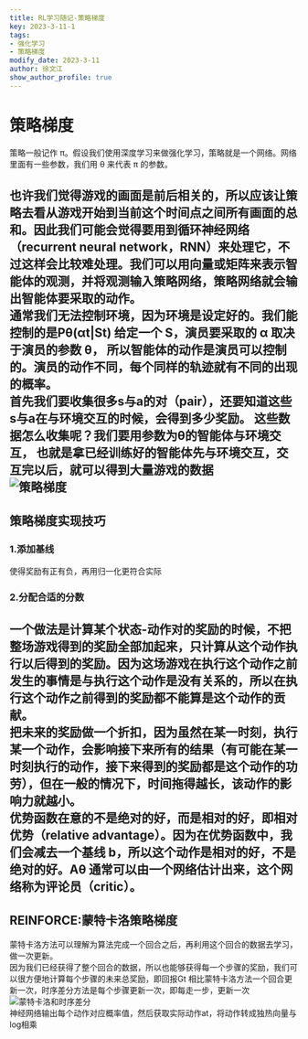 ```yaml
---
title: RL学习随记-策略梯度
key: 2023-3-11-1
tags: 
- 强化学习
- 策略梯度
modify_date: 2023-3-11
author: 徐文江
show_author_profile: true
---
```

# 策略梯度      
策略一般记作 π。假设我们使用深度学习来做强化学习，策略就是一个网络。网络里面有一些参数，我们用 θ 来代表 π 的参数。       
<!--more-->   
也许我们觉得游戏的画面是前后相关的，所以应该让策略去看从游戏开始到当前这个时间点之间所有画面的总和。因此我们可能会觉得要用到循环神经网络（recurrent neural network，RNN）来处理它，不过这样会比较难处理。我们可以用向量或矩阵来表示智能体的观测，并将观测输入策略网络，策略网络就会输出智能体要采取的动作。         
通常我们无法控制环境，因为环境是设定好的。我们能控制的是Pθ(αt|St) 给定一个 S，演员要采取的 α 取决于演员的参数 θ， 所以智能体的动作是演员可以控制的。演员的动作不同，每个同样的轨迹就有不同的出现的概率。         
首先我们要收集很多s与a的对（pair），还要知道这些s与a在与环境交互的时候，会得到多少奖励。 这些数据怎么收集呢？我们要用参数为θ的智能体与环境交互， 也就是拿已经训练好的智能体先与环境交互，交互完以后，就可以得到大量游戏的数据        
![策略梯度](https://datawhalechina.github.io/easy-rl/img/ch4/4.8.png)         
--------------------        

## 策略梯度实现技巧      
### 1.添加基线    
使得奖励有正有负，再用归一化更符合实际       
### 2.分配合适的分数     
一个做法是计算某个状态-动作对的奖励的时候，不把整场游戏得到的奖励全部加起来，只计算从这个动作执行以后得到的奖励。因为这场游戏在执行这个动作之前发生的事情是与执行这个动作是没有关系的，所以在执行这个动作之前得到的奖励都不能算是这个动作的贡献。         
把未来的奖励做一个折扣，因为虽然在某一时刻，执行某一个动作，会影响接下来所有的结果（有可能在某一时刻执行的动作，接下来得到的奖励都是这个动作的功劳），但在一般的情况下，时间拖得越长，该动作的影响力就越小。         
优势函数在意的不是绝对的好，而是相对的好，即相对优势（relative advantage）。因为在优势函数中，我们会减去一个基线 b，所以这个动作是相对的好，不是绝对的好。Aθ 通常可以由一个网络估计出来，这个网络称为评论员（critic）。          
-----------------        

## REINFORCE:蒙特卡洛策略梯度      
蒙特卡洛方法可以理解为算法完成一个回合之后，再利用这个回合的数据去学习，做一次更新。          
因为我们已经获得了整个回合的数据，所以也能够获得每一个步骤的奖励，我们可以很方便地计算每个步骤的未来总奖励，即回报Gt
相比蒙特卡洛方法一个回合更新一次，时序差分方法是每个步骤更新一次，即每走一步，更新一次          
![蒙特卡洛和时序差分](https://datawhalechina.github.io/easy-rl/img/ch4/4.20.png)         
神经网络输出每个动作对应概率值，然后获取实际动作at，将动作转成独热向量与log相乘          


